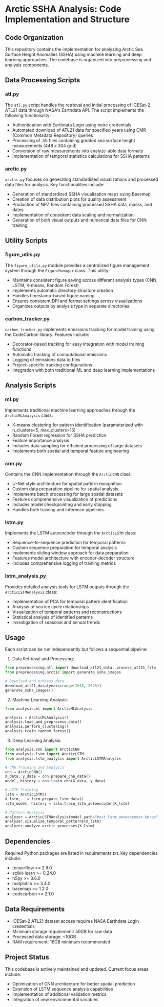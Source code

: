 
# Arctic SSHA Analysis: Code Implementation and Structure

## Code Organization
This repository contains the implementation for analyzing Arctic Sea Surface Height Anomalies (SSHA) using machine learning and deep learning approaches. The codebase is organized into preprocessing and analysis components.

## Data Processing Scripts

### atl.py
The `atl.py` script handles the retrieval and initial processing of ICESat-2 ATL21 data through NASA's Earthdata API. The script implements the following functionality:
- Authentication with Earthdata Login using netrc credentials
- Automated download of ATL21 data for specified years using CMR (Common Metadata Repository) queries
- Processing of .h5 files containing gridded sea surface height measurements (448 x 304 grid)
- Conversion of raw measurements into analyze-able data formats
- Implementation of temporal statistics calculations for SSHA patterns

### arctic.py
`arctic.py` focuses on generating standardized visualizations and processed data files for analysis. Key functionalities include:
- Generation of standardized SSHA visualization maps using Basemap
- Creation of data distribution plots for quality assessment
- Production of NPZ files containing processed SSHA data, masks, and dates
- Implementation of consistent data scaling and normalization
- Generation of both visual outputs and numerical data files for CNN training

## Utility Scripts

### figure_utils.py
The `figure_utils.py` module provides a centralized figure management system through the `FigureManager` class. This utility:
- Maintains consistent figure saving across different analysis types (CNN, LSTM, K-means, Random Forest)
- Implements automatic directory structure creation
- Handles timestamp-based figure naming
- Ensures consistent DPI and format settings across visualizations
- Organizes outputs by analysis type in separate directories

### carbon_tracker.py
`carbon_tracker.py` implements emissions tracking for model training using the CodeCarbon library. Features include:
- Decorator-based tracking for easy integration with model training functions
- Automatic tracking of computational emissions
- Logging of emissions data to files
- Project-specific tracking configurations
- Integration with both traditional ML and deep learning implementations

## Analysis Scripts

### ml.py
Implements traditional machine learning approaches through the `ArcticMLAnalysis` class:
- K-means clustering for pattern identification (parameterized with n_clusters=5, max_clusters=15)
- Random Forest regression for SSHA prediction
- Feature importance analysis
- Includes data sampling for efficient processing of large datasets
- Implements both spatial and temporal feature engineering

### cnn.py
Contains the CNN implementation through the `ArcticCNN` class:
- U-Net style architecture for spatial pattern recognition
- Custom data preparation pipeline for spatial analysis
- Implements batch processing for large spatial datasets
- Features comprehensive visualization of predictions
- Includes model checkpointing and early stopping
- Handles both training and inference pipelines

### lstm.py
Implements the LSTM autoencoder through the `ArcticLSTM` class:
- Sequence-to-sequence prediction for temporal patterns
- Custom sequence preparation for temporal analysis
- Implements sliding window approach for data preparation
- Features model architecture with encoder-decoder structure
- Includes comprehensive logging of training metrics

### lstm_analysis.py
Provides detailed analysis tools for LSTM outputs through the `ArcticLSTMAnalysis` class:
- Implementation of PCA for temporal pattern identification
- Analysis of sea ice cycle relationships
- Visualization of temporal patterns and reconstructions
- Statistical analysis of identified patterns
- Investigation of seasonal and annual trends

## Usage

Each script can be run independently but follows a sequential pipeline:

1. Data Retrieval and Processing:
```python
from preprocessing.atl import download_atl21_data, process_atl21_file
from preprocessing.arctic import generate_ssha_images

# Download and process data
download_atl21_data(years=range(2018, 2025))
generate_ssha_images()
```

2. Machine Learning Analysis:
```python
from analysis.ml import ArcticMLAnalysis

analysis = ArcticMLAnalysis()
analysis.load_and_preprocess_data()
analysis.perform_clustering()
analysis.train_random_forest()
```

3. Deep Learning Analysis:
```python
from analysis.cnn import ArcticCNN
from analysis.lstm import ArcticLSTM
from analysis.lstm_analysis import ArcticLSTMAnalysis

# CNN Training and Analysis
cnn = ArcticCNN()
X_data, y_data = cnn.prepare_cnn_data()
model, history = cnn.train_cnn(X_data, y_data)

# LSTM Training
lstm = ArcticLSTM()
X_lstm, _ = lstm.prepare_lstm_data()
lstm_model, history = lstm.train_lstm_autoencoder(X_lstm)

# Pattern Analysis
analyzer = ArcticLSTMAnalysis(model_path="best_lstm_autoencoder.keras")
analyzer.visualize_temporal_patterns(X_lstm)
analyzer.analyze_arctic_processes(X_lstm)
```

## Dependencies
Required Python packages are listed in requirements.txt. Key dependencies include:
- tensorflow >= 2.8.0
- scikit-learn >= 0.24.0
- h5py >= 3.6.0
- matplotlib >= 3.4.0
- basemap >= 1.2.0
- codecarbon >= 2.1.0

## Data Requirements
- ICESat-2 ATL21 dataset access requires NASA Earthdata Login credentials
- Minimum storage requirement: 50GB for raw data
- Processed data storage: ~10GB
- RAM requirement: 16GB minimum recommended

## Project Status
This codebase is actively maintained and updated. Current focus areas include:
- Optimization of CNN architecture for better spatial prediction
- Extension of LSTM sequence analysis capabilities
- Implementation of additional validation metrics
- Integration of new environmental variables



